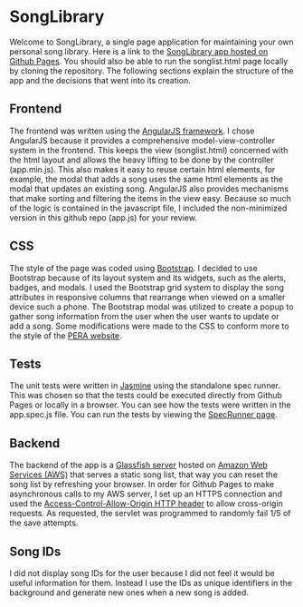 # SongLibrary
Welcome to SongLibrary, a single page application for maintaining your own personal song library.
Here is a link to the [SongLibrary app hosted on Github Pages](https://khalemano.github.io/SongLibrary/songlist.html).
You should also be able to run the songlist.html page locally by cloning the repository.
The following sections explain the structure of the app and the decisions that went into its creation.

## Frontend
The frontend was written using the [AngularJS framework](https://angularjs.org/).
I chose AngularJS because it provides a comprehensive model-view-controller system in the frontend.
This keeps the view (songlist.html) concerned with the html layout and allows the heavy lifting to be done by the controller (app.min.js).
This also makes it easy to reuse certain html elements, for example, the modal that adds a song uses the same html elements as the modal that updates an existing song.
AngularJS also provides mechanisms that make sorting and filtering the items in the view easy.
Because so much of the logic is contained in the javascript file, I included the non-minimized version in this github repo (app.js) for your review.

## CSS
The style of the page was coded using [Bootstrap](https://getbootstrap.com/).
I decided to use Bootstrap because of its layout system and its widgets, such as the alerts, badges, and modals.
I used the Bootstrap grid system to display the song attributes in responsive columns that rearrange when viewed on a smaller device such a phone.
The Bootstrap modal was utilized to create a popup to gather song information from the user when the user wants to update or add a song.
Some modifications were made to the CSS to conform more to the style of the [PERA website](https://www.copera.org/members/has-tables).

## Tests
The unit tests were written in [Jasmine](https://jasmine.github.io/index.html) using the standalone spec runner.
This was chosen so that the tests could be executed directly from Github Pages or locally in a browser.
You can see how the tests were written in the app.spec.js file.
You can run the tests by viewing the [SpecRunner page](https://khalemano.github.io/SongLibrary/test/SpecRunner.html).

## Backend
The backend of the app is a [Glassfish server](https://javaee.github.io/glassfish) hosted on [Amazon Web Services (AWS)](https://aws.amazon.com/) that serves a static song list, that way you can reset the song list by refreshing your browser.
In order for Github Pages to make asynchronous calls to my AWS server, I set up an HTTPS connection and used the [Access-Control-Allow-Origin HTTP header](https://developer.mozilla.org/en-US/docs/Web/HTTP/Headers/Access-Control-Allow-Origin) to allow cross-origin requests.
As requested, the servlet was programmed to randomly fail 1/5 of the save attempts.

## Song IDs
I did not display song IDs for the user because I did not feel it would be useful information for them.
Instead I use the IDs as unique identifiers in the background and generate new ones when a new song is added.
